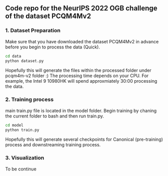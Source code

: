 ## Code repo for the NeurIPS 2022 OGB challenge of the dataset PCQM4Mv2 ##

### 1. Dataset Preparation ###
Make sure that you have downloaded the dataset PCQM4Mv2 in advance before you begin to process the data (Quick).
```bash
cd data
python dataset.py
```
Hopefully this will generate the files within the processed folder under pcqm4m-v2 folder :) The processing time depends on your CPU. For example, the Intel 9 10980HK will spend approxmiately 30:00 processing the data.
### 2. Training process ###
main train.py file is located in the model folder. Begin training by chaning the current folder to bash and then run train.py.
```bash
cd model
python train.py
```
Hopefully this will generate several checkpoints for Canonical (pre-training) process and downstreaming training process.
### 3. Visualization ###
To be continue
